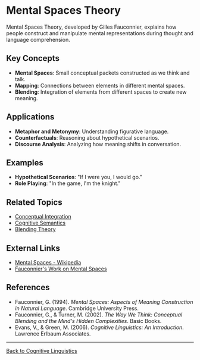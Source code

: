 # Mental Spaces Theory

Mental Spaces Theory, developed by Gilles Fauconnier, explains how people construct and manipulate mental representations during thought and language comprehension.

## Key Concepts

- **Mental Spaces**: Small conceptual packets constructed as we think and talk.
- **Mapping**: Connections between elements in different mental spaces.
- **Blending**: Integration of elements from different spaces to create new meaning.

## Applications

- **Metaphor and Metonymy**: Understanding figurative language.
- **Counterfactuals**: Reasoning about hypothetical scenarios.
- **Discourse Analysis**: Analyzing how meaning shifts in conversation.

## Examples

- **Hypothetical Scenarios**: "If I were you, I would go."
- **Role Playing**: "In the game, I'm the knight."

## Related Topics

- [Conceptual Integration](Advanced/Conceptual-Integration.md)
- [Cognitive Semantics](Cognitive-Semantics.md)
- [Blending Theory](Blending-Theory.md)

## External Links

- [Mental Spaces - Wikipedia](https://en.wikipedia.org/wiki/Mental_space)
- [Fauconnier's Work on Mental Spaces](http://cogsci.ucsd.edu/~faucon/)

## References

- Fauconnier, G. (1994). *Mental Spaces: Aspects of Meaning Construction in Natural Language*. Cambridge University Press.
- Fauconnier, G., & Turner, M. (2002). *The Way We Think: Conceptual Blending and the Mind's Hidden Complexities*. Basic Books.
- Evans, V., & Green, M. (2006). *Cognitive Linguistics: An Introduction*. Lawrence Erlbaum Associates.

---

[Back to Cognitive Linguistics](README.md)
